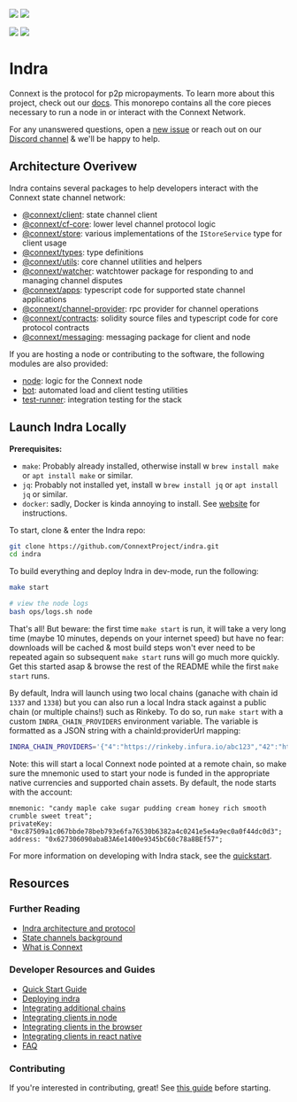 [![](https://github.com/ConnextProject/indra/workflows/CD%20Master/badge.svg)](https://github.com/ConnextProject/indra/actions)
[![](https://github.com/ConnextProject/indra/workflows/CD%20Staging/badge.svg)](https://github.com/ConnextProject/indra/actions)

[![](https://img.shields.io/discord/454734546869551114)](https://discord.gg/m93Sqf4)
[![](https://img.shields.io/twitter/follow/ConnextNetwork?style=social)](https://twitter.com/ConnextNetwork)

# Indra

Connext is the protocol for p2p micropayments. To learn more about this project, check out our [docs](https://docs.connext.network). This monorepo contains all the core pieces necessary to run a node in or interact with the Connext Network.

For any unanswered questions, open a [new issue](https://github.com/ConnextProject/indra/issues/new) or reach out on our [Discord channel](https://discord.gg/SmMSFf) & we'll be happy to help.

## Architecture Overivew

Indra contains several packages to help developers interact with the Connext state channel network:

- [@connext/client](https://docs.connext.network/en/latest/reference/client.html): state channel client
- [@connext/cf-core](https://docs.connext.network/en/latest/reference/cf-core.html): lower level channel protocol logic
- [@connext/store](https://docs.connext.network/en/latest/reference/store.html): various implementations of the `IStoreService` type for client usage
- [@connext/types](https://docs.connext.network/en/latest/reference/types.html): type definitions
- [@connext/utils](https://docs.connext.network/en/latest/reference/utils.html): core channel utilities and helpers
- [@connext/watcher](https://docs.connext.network/en/latest/reference/watcher.html): watchtower package for responding to and managing channel disputes
- [@connext/apps](https://docs.connext.network/en/latest/reference/apps.html): typescript code for supported state channel applications
- [@connext/channel-provider](https://docs.connext.network/en/latest/reference/channel-provider.html): rpc provider for channel operations
- [@connext/contracts](https://docs.connext.network/en/latest/reference/contracts.html): solidity source files and typescript code for core protocol contracts
- [@connext/messaging](https://docs.connext.network/en/latest/reference/messaging.html): messaging package for client and node

If you are hosting a node or contributing to the software, the following modules are also provided:

- [node](https://docs.connext.network/en/latest/reference/node.html): logic for the Connext node
- [bot](https://docs.connext.network/en/latest/reference/bot.html): automated load and client testing utilities
- [test-runner](https://docs.connext.network/en/latest/reference/test-runner.html): integration testing for the stack

## Launch Indra Locally

**Prerequisites:**

- `make`: Probably already installed, otherwise install w `brew install make` or `apt install make` or similar.
- `jq`: Probably not installed yet, install w `brew install jq` or `apt install jq` or similar.
- `docker`: sadly, Docker is kinda annoying to install. See [website](https://www.docker.com/) for instructions.

To start, clone & enter the Indra repo:

```bash
git clone https://github.com/ConnextProject/indra.git
cd indra
```

To build everything and deploy Indra in dev-mode, run the following:

```bash
make start

# view the node logs
bash ops/logs.sh node
```

That's all! But beware: the first time `make start` is run, it will take a very long time (maybe 10 minutes, depends on your internet speed) but have no fear: downloads will be cached & most build steps won't ever need to be repeated again so subsequent `make start` runs will go much more quickly. Get this started asap & browse the rest of the README while the first `make start` runs.

By default, Indra will launch using two local chains (ganache with chain id `1337` and `1338`) but you can also run a local Indra stack against a public chain (or multiple chains!) such as Rinkeby. To do so, run `make start` with a custom `INDRA_CHAIN_PROVIDERS` environment variable. The variable is formatted as a JSON string with a chainId:providerUrl mapping:

```bash
INDRA_CHAIN_PROVIDERS='{"4":"https://rinkeby.infura.io/abc123","42":"https://kovan.infura.io/abc123"}' make start
```

Note: this will start a local Connext node pointed at a remote chain, so make sure the mnemonic used to start your node is funded in the appropriate native currencies and supported chain assets. By default, the node starts with the account:

```node
mnemonic: "candy maple cake sugar pudding cream honey rich smooth crumble sweet treat";
privateKey: "0xc87509a1c067bbde78beb793e6fa76530b6382a4c0241e5e4a9ec0a0f44dc0d3";
address: "0x627306090abaB3A6e1400e9345bC60c78a8BEf57";
```

For more information on developing with Indra stack, see the [quickstart](https://docs.connext.network/en/latest/quickstart/introduction.html).

## Resources

### Further Reading

- [Indra architecture and protocol](https://docs.connext.network/en/latest/background/architecture.html)
- [State channels background](https://docs.connext.network/en/latest/quickstart/introduction.html#state-channel-basics)
- [What is Connext](https://docs.connext.network/en/latest/quickstart/introduction.html#what-is-connext)

### Developer Resources and Guides

- [Quick Start Guide](https://docs.connext.network/en/latest/quickstart/introduction.html)
- [Deploying indra](https://docs.connext.network/en/latest/how-to/deploy-indra.html)
- [Integrating additional chains](https://docs.connext.network/en/latest/how-to/integrate-chain.html)
- [Integrating clients in node](https://docs.connext.network/en/latest/how-to/integrate-node.html)
- [Integrating clients in the browser](https://docs.connext.network/en/latest/how-to/integrate-browser.html)
- [Integrating clients in react native](https://docs.connext.network/en/latest/how-to/integrate-react-native.html)
- [FAQ](https://docs.connext.network/en/latest/background/faq.html)

### Contributing

If you're interested in contributing, great! See [this guide](https://docs.connext.network/en/latest/contributor/CONTRIBUTING.html) before starting.
